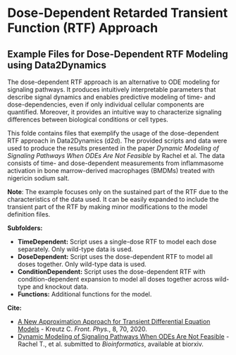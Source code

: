 # Dose-Dependent Retarded Transient Function (RTF) Approach 
## Example Files for Dose-Dependent RTF Modeling using Data2Dynamics

The dose-dependent RTF approach is an alternative to ODE modeling for signaling pathways. It produces intuitively interpretable parameters that describe signal dynamics and enables predictive modeling of time- and dose-dependencies, even if only individual cellular components are quantified. Moreover, it provides an intuitive way to characterize signaling differences between biological conditions or cell types.

This folde contains files that exemplify the usage of the dose-dependent RTF approach in Data2Dynamics (d2d). The provided scripts and data were used to produce the results presented in the paper *Dynamic Modeling of Signaling Pathways When ODEs Are Not Feasible* by Rachel et al. The data consists of time- and dose-dependent measurements from inflammasome activation in bone marrow-derived macrophages (BMDMs) treated with nigericin sodium salt.

**Note**: The example focuses only on the sustained part of the RTF due to the characteristics of the data used. It can be easily expanded to include the transient part of the RTF by making minor modifications to the model definition files.

**Subfolders:**
* **TimeDependent:** Script uses a single-dose RTF to model each dose separately. Only wild-type data is used.
* **DoseDependent:** Script uses the dose-dependent RTF to model all doses together. Only wild-type data is used.
* **ConditionDependent:** Script uses the dose-dependent RTF with condition-dependent expansion to model all doses together across wild-type and knockout data.
* **Functions:** Additional functions for the model.

**Cite:**
* [A New Approximation Approach for Transient Differential Equation Models](https://www.frontiersin.org/journals/physics/articles/10.3389/fphy.2020.00070) - Kreutz C. *Front. Phys.*, 8, 70, 2020.
* [Dynamic Modeling of Signaling Pathways When ODEs Are Not Feasible](https://www.biorxiv.org/content/10.1101/2024.04.18.590024) - Rachel T., et al. submitted to *Bioinformatics*, available at biorxiv.
